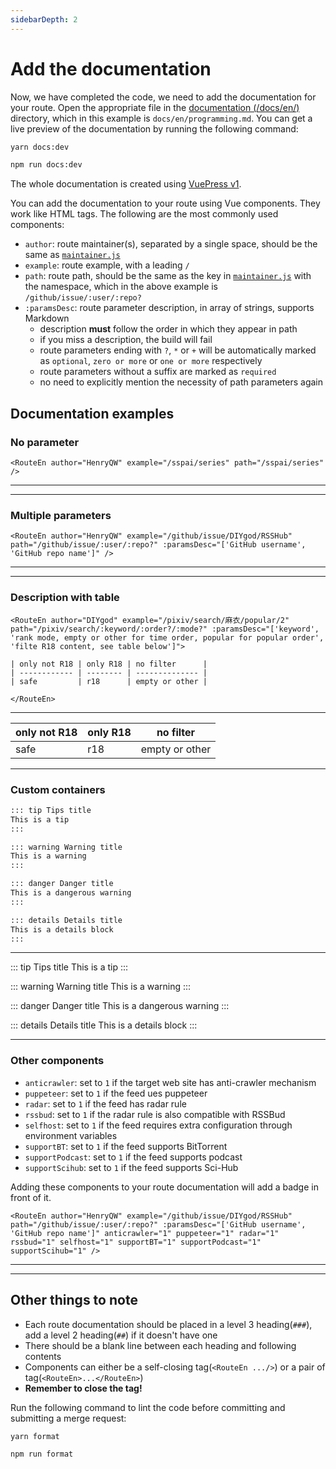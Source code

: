 ```yaml
---
sidebarDepth: 2
---
```


# Add the documentation

Now, we have completed the code, we need to add the documentation for your route. Open the appropriate file in the [documentation (/docs/en/)](https://github.com/DIYgod/RSSHub/blob/master/docs/en) directory, which in this example is `docs/en/programming.md`. You can get a live preview of the documentation by running the following command:

<code-group>
<code-block title="yarn" active>

```bash
yarn docs:dev
```

</code-block>
<code-block title="npm">

```bash
npm run docs:dev
```

</code-block>
</code-group>

The whole documentation is created using [VuePress v1](https://vuepress.vuejs.org).

You can add the documentation to your route using Vue components. They work like HTML tags. The following are the most commonly used components:

-   `author`: route maintainer(s), separated by a single space, should be the same as [`maintainer.js`](/en/joinus/new-rss/before-start.html#know-the-basics-maintainer-js)
-   `example`: route example, with a leading `/`
-   `path`: route path, should be the same as the key in [`maintainer.js`](/en/joinus/new-rss/before-start.html#know-the-basics-maintainer-js) with the namespace, which in the above example is `/github/issue/:user/:repo?`
-   `:paramsDesc`: route parameter description, in array of strings, supports Markdown
    -   description **must** follow the order in which they appear in path
    -   if you miss a description, the build will fail
    -   route parameters ending with `?`, `*` or `+` will be automatically marked as `optional`, `zero or more` or `one or more` respectively
    -   route parameters without a suffix are marked as `required`
    -   no need to explicitly mention the necessity of path parameters again

## Documentation examples

### No parameter

```vue
<RouteEn author="HenryQW" example="/sspai/series" path="/sspai/series" />
```

---

<RouteEn author="HenryQW" example="/sspai/series" path="/sspai/series"/>

---

### Multiple parameters

```vue
<RouteEn author="HenryQW" example="/github/issue/DIYgod/RSSHub" path="/github/issue/:user/:repo?" :paramsDesc="['GitHub username', 'GitHub repo name']" />
```

---

<RouteEn author="HenryQW" example="/github/issue/DIYgod/RSSHub" path="/github/issue/:user/:repo?" :paramsDesc="['GitHub username', 'GitHub repo name']" />

---

### Description with table

```vue
<RouteEn author="DIYgod" example="/pixiv/search/麻衣/popular/2" path="/pixiv/search/:keyword/:order?/:mode?" :paramsDesc="['keyword', 'rank mode, empty or other for time order, popular for popular order', 'filte R18 content, see table below']">

| only not R18 | only R18 | no filter      |
| ------------ | -------- | -------------- |
| safe         | r18      | empty or other |

</RouteEn>
```

---

<RouteEn author="DIYgod" example="/pixiv/search/麻衣/popular/2" path="/pixiv/search/:keyword/:order?/:mode?" :paramsDesc="['keyword', 'rank mode, empty or other for time order, popular for popular order', 'filte R18 content, see table below']">

| only not R18 | only R18 | no filter      |
| ------------ | -------- | -------------- |
| safe         | r18      | empty or other |

</RouteEn>

---

### Custom containers

```md
::: tip Tips title
This is a tip
:::

::: warning Warning title
This is a warning
:::

::: danger Danger title
This is a dangerous warning
:::

::: details Details title
This is a details block
:::
```

---

::: tip Tips title
This is a tip
:::

::: warning Warning title
This is a warning
:::

::: danger Danger title
This is a dangerous warning
:::

::: details Details title
This is a details block
:::

---

### Other components

-   `anticrawler`: set to `1` if the target web site has anti-crawler mechanism
-   `puppeteer`: set to `1` if the feed ues puppeteer
-   `radar`: set to `1` if the feed has radar rule
-   `rssbud`: set to `1` if the radar rule is also compatible with RSSBud
-   `selfhost`: set to `1` if the feed requires extra configuration through environment variables
-   `supportBT`: set to `1` if the feed supports BitTorrent
-   `supportPodcast`: set to `1` if the feed supports podcast
-   `supportScihub`: set to `1` if the feed supports Sci-Hub

Adding these components to your route documentation will add a badge in front of it.

```vue
<RouteEn author="HenryQW" example="/github/issue/DIYgod/RSSHub" path="/github/issue/:user/:repo?" :paramsDesc="['GitHub username', 'GitHub repo name']" anticrawler="1" puppeteer="1" radar="1" rssbud="1" selfhost="1" supportBT="1" supportPodcast="1" supportScihub="1" />
```

---

<RouteEn author="HenryQW" example="/github/issue/DIYgod/RSSHub" path="/github/issue/:user/:repo?" :paramsDesc="['GitHub username', 'GitHub repo name']" anticrawler="1" puppeteer="1" radar="1" rssbud="1" selfhost="1" supportBT="1" supportPodcast="1" supportScihub="1" />

---

## Other things to note

-   Each route documentation should be placed in a level 3 heading(`###`), add a level 2 heading(`##`) if it doesn't have one
-   There should be a blank line between each heading and following contents
-   Components can either be a self-closing tag(`<RouteEn .../>`) or a pair of tag(`<RouteEn>...</RouteEn>`)
-   **Remember to close the tag!**

Run the following command to lint the code before committing and submitting a merge request:

<code-group>
<code-block title="yarn" active>

```bash
yarn format
```

</code-block>
<code-block title="npm">

```bash
npm run format
```

</code-block>
</code-group>
